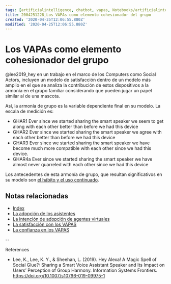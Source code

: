 ```yaml
---
tags: [artificialintelligence, chatbot, vapas, Notebooks/artificialintelligence, virtualagents, group, harmony]
title: 2004251228_Los VAPAs como elemento cohesionador del grupo
created: '2020-04-25T12:06:55.880Z'
modified: '2020-04-25T12:06:55.880Z'
---
```


# Los VAPAs como elemento cohesionador del grupo


 @lee2019_hey en un trabajo en el marco de los Computers como Social Actors, incluyen un modelo de satisfacción dentro de un modelo más amplio en el que se analiza la contribución de estos dispositivos a la armonía en el grupo familiar considerando que pueden jugar un papel similar al de una mascota.

 Así, la armonía de grupo es la variable dependiente final en su modelo. La escala de medición es:

- GHAR1 Ever since we started sharing the smart speaker we seem to get along with each other better than before we had this device
- GHAR2 Ever since we started sharing the smart speaker we agree with each other better than before we had this device
- GHAR3 Ever since we started sharing the smart speaker we have become much more compatible with each other since we had this device.
- GHAR4a Ever since we started sharing the smart speaker we have almost never quarreled with each other since we had this device

Los antecedentes de esta armonía de grupo, que resultan significativos en su modelo son [el hábito y el uso continuado](2004240903_adopcion_asistentes.md).


## Notas relacionadas

- [Index](_2003101705_index.md)
- [La adopción de los asistentes](2004240903_adopcion_asistentes.md)
- [La intención de adopción de agentes virtuales](2004060832_intencion_adopcion_agente_virtual.md)
- [La satisfacción con los VAPAS](2004240815_satisfaccion_vapas.md)
- [La confianza en los VAPAS](2004251054_laconfianzaenlosvapas.md)

--

References

- Lee, K., Lee, K. Y., & Sheehan, L. (2019). Hey Alexa! A Magic Spell of Social Glue?: Sharing a Smart Voice Assistant Speaker and Its Impact on Users’ Perception of Group Harmony. Information Systems Frontiers. https://doi.org/10.1007/s10796-019-09975-1